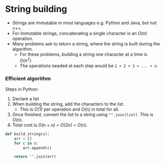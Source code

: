 # String building

- Strings are immutable in most languages e.g. Python and Java, but not c++.
- For immutable strings, concatenating a single character is an _O(n)_ operation.
- Many problems ask to return a string, where the string is built during the algorithm. 
  - For these problems, building a string one character at a time is _O(n<sup>2</sup>)_.
  - The operations needed at each step would be `1 + 2 + 3 + ... + n`.

### Efficient algorithm

Steps in Python:

1. Declare a list
2. When building the string, add the characters to the list. 
   - This is _O(1)_ per operation and _O(n)_ in total for all.
3. Once finished, convert the list to a string using `"".join(list)`. This is _O(n)_.
4. Total cost is _O(n + n) = O(2n) = O(n)_.

```python
def build_string(s):
    arr = []
    for c in s:
        arr.append(c)

    return "".join(arr)
```
